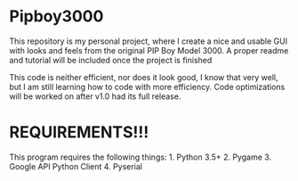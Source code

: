 # Pipboy3000
This repository is my personal project, where I create a nice and usable GUI with looks and feels from the original PIP Boy Model 3000.
A proper readme and tutorial will be included once the project is finished

This code is neither efficient, nor does it look good, I know that very well, but I am still learning how to code with more efficiency. Code optimizations will be worked on after v1.0 had its full release.

<h1>REQUIREMENTS!!!</h1>
This program requires the following things:
1. Python 3.5+
2. Pygame 
3. Google API Python Client
4. Pyserial

